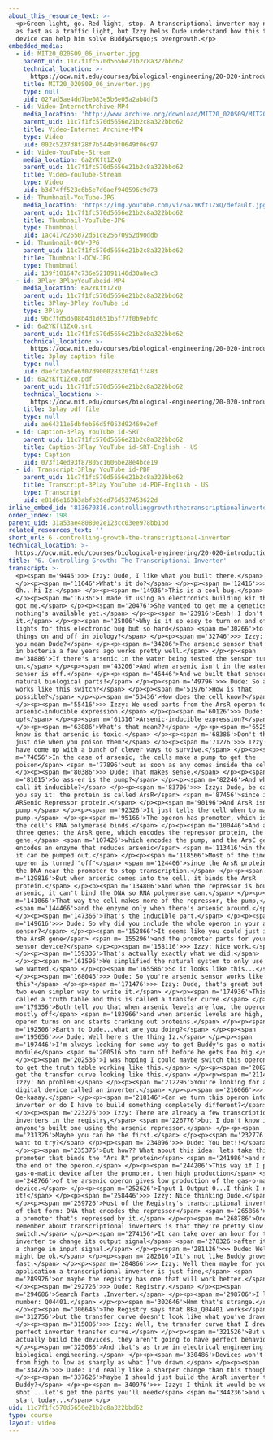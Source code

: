 ```yaml
---
about_this_resource_text: >-
  <p>Green light, go. Red light, stop. A transcriptional inverter may not work
  as fast as a traffic light, but Izzy helps Dude understand how this type of
  device can help him solve Buddy&rsquo;s overgrowth.</p>
embedded_media:
  - id: MIT20_020S09_06_inverter.jpg
    parent_uid: 11c7f1fc570d5656e21b2c8a322bbd62
    technical_location: >-
      https://ocw.mit.edu/courses/biological-engineering/20-020-introduction-to-biological-engineering-design-spring-2009/biobuilder-animations/6.-controlling-growth-the-transcriptional-inverter/MIT20_020S09_06_inverter.jpg
    title: MIT20_020S09_06_inverter.jpg
    type: null
    uid: 027ad5ae4dd7be083e5b6e05a2ab8df3
  - id: Video-InternetArchive-MP4
    media_location: 'http://www.archive.org/download/MIT20_020S09/MIT20_020S09_inverter.mp4'
    parent_uid: 11c7f1fc570d5656e21b2c8a322bbd62
    title: Video-Internet Archive-MP4
    type: Video
    uid: 002c5237d8f28f7b544b9f0649f06c97
  - id: Video-YouTube-Stream
    media_location: 6a2YKft1ZxQ
    parent_uid: 11c7f1fc570d5656e21b2c8a322bbd62
    title: Video-YouTube-Stream
    type: Video
    uid: b3d74ff523c6b5e7d0aef940596c9d73
  - id: Thumbnail-YouTube-JPG
    media_location: 'https://img.youtube.com/vi/6a2YKft1ZxQ/default.jpg'
    parent_uid: 11c7f1fc570d5656e21b2c8a322bbd62
    title: Thumbnail-YouTube-JPG
    type: Thumbnail
    uid: 1ac417c265072d51c825670952d90ddb
  - id: Thumbnail-OCW-JPG
    parent_uid: 11c7f1fc570d5656e21b2c8a322bbd62
    title: Thumbnail-OCW-JPG
    type: Thumbnail
    uid: 139f101647c736e521891146d30a8ec3
  - id: 3Play-3PlayYouTubeid-MP4
    media_location: 6a2YKft1ZxQ
    parent_uid: 11c7f1fc570d5656e21b2c8a322bbd62
    title: 3Play-3Play YouTube id
    type: 3Play
    uid: 9bc7fd5d508b4d1d651b5f77f0b9ebfc
  - id: 6a2YKft1ZxQ.srt
    parent_uid: 11c7f1fc570d5656e21b2c8a322bbd62
    technical_location: >-
      https://ocw.mit.edu/courses/biological-engineering/20-020-introduction-to-biological-engineering-design-spring-2009/biobuilder-animations/6.-controlling-growth-the-transcriptional-inverter/6a2YKft1ZxQ.srt
    title: 3play caption file
    type: null
    uid: daefc1a5fe6f07d900028320f41f7483
  - id: 6a2YKft1ZxQ.pdf
    parent_uid: 11c7f1fc570d5656e21b2c8a322bbd62
    technical_location: >-
      https://ocw.mit.edu/courses/biological-engineering/20-020-introduction-to-biological-engineering-design-spring-2009/biobuilder-animations/6.-controlling-growth-the-transcriptional-inverter/6a2YKft1ZxQ.pdf
    title: 3play pdf file
    type: null
    uid: ae64311e5dbfeb56d5f053d92469e2ef
  - id: Caption-3Play YouTube id-SRT
    parent_uid: 11c7f1fc570d5656e21b2c8a322bbd62
    title: Caption-3Play YouTube id-SRT-English - US
    type: Caption
    uid: 073f14ed93f87805c1606be28e4bce19
  - id: Transcript-3Play YouTube id-PDF
    parent_uid: 11c7f1fc570d5656e21b2c8a322bbd62
    title: Transcript-3Play YouTube id-PDF-English - US
    type: Transcript
    uid: e81d6e160b3abfb26cd76d537453622d
inline_embed_id: '813670316.controllinggrowth:thetranscriptionalinverter95589373'
order_index: 198
parent_uid: 31a53ae48080e2e123cc03ee978bb1bd
related_resources_text: ''
short_url: 6.-controlling-growth-the-transcriptional-inverter
technical_location: >-
  https://ocw.mit.edu/courses/biological-engineering/20-020-introduction-to-biological-engineering-design-spring-2009/biobuilder-animations/6.-controlling-growth-the-transcriptional-inverter
title: '6. Controlling Growth: The Transcriptional Inverter'
transcript: >-
  <p><span m='9446'>>> Izzy: Dude, I like what you built there.</span>
  </p><p><span m='11646'>What's it do?</span> </p><p><span m='12416'>>> Dude:
  Oh...hi Iz.</span> </p><p><span m='14936'>This is a cool bug.</span>
  </p><p><span m='16736'>I made it using an electronics building kit that Sally
  got me.</span> </p><p><span m='20476'>She wanted to get me a genetics kit but
  nothing's available yet.</span> </p><p><span m='23916'>Eesh! I don't get
  it.</span> </p><p><span m='25806'>Why is it so easy to turn on and off the
  lights for this electronic bug but so hard</span> <span m='30266'>to turn
  things on and off in biology?</span> </p><p><span m='32746'>>> Izzy: What do
  you mean Dude?</span> </p><p><span m='34286'>The arsenic sensor that we built
  in bacteria a few years ago works pretty well.</span> </p><p><span
  m='38886'>If there's arsenic in the water being tested the sensor turns
  on.</span> </p><p><span m='43206'>And when arsenic isn't in the water, the
  sensor is off.</span> </p><p><span m='46446'>And we built that sensor with
  natural biological parts!</span> </p><p><span m='49796'>>> Dude: So arsenic
  works like this switch?</span> </p><p><span m='51976'>How is that
  possible?</span> </p><p><span m='53436'>How does the cell know?</span>
  </p><p><span m='55416'>>> Izzy: We used parts from the ArsR operon to program
  arsenic-inducible expression.</span> </p><p><span m='60126'>>> Dude: Hold
  up!</span> </p><p><span m='61316'>Arsenic-inducible expression?</span>
  </p><p><span m='63886'>What's that mean??</span> </p><p><span m='65256'>All I
  know is that arsenic is toxic.</span> </p><p><span m='68386'>Don't the cells
  just die when you poison them?</span> </p><p><span m='71276'>>> Izzy: Cells
  have come up with a bunch of clever ways to survive.</span> </p><p><span
  m='74656'>In the case of arsenic, the cells make a pump to get the
  poison</span> <span m='77896'>out as soon as any comes inside the cell.</span>
  </p><p><span m='80386'>>> Dude: That makes sense.</span> </p><p><span
  m='81015'>So ass-er is the pump?</span> </p><p><span m='82246'>And why did you
  call it inducible?</span> </p><p><span m='83706'>>> Izzy: Dude, be careful how
  you say it: the protein is called ArsR</span> <span m='87456'>since it's the
  ARSenic Repressor protein.</span> </p><p><span m='90196'>And ArsR isn't the
  pump.</span> </p><p><span m='92326'>It just tells the cell when to make the
  pump.</span> </p><p><span m='95166'>The operon has promoter, which is where
  the cell's RNA polymerase binds.</span> </p><p><span m='100446'>And at least
  three genes: the ArsR gene, which encodes the repressor protein, the ArsB
  gene,</span> <span m='107426'>which encodes the pump, and the ArsC gene, which
  encodes an enzyme that reduces arsenic</span> <span m='113416'>in the cell so
  it can be pumped out.</span> </p><p><span m='118566'>Most of the time, the
  operon is turned "off"</span> <span m='124406'>since the ArsR protein binds
  the DNA near the promoter to stop transcription.</span> </p><p><span
  m='129816'>But when arsenic comes into the cell, it binds the ArsR
  protein.</span> </p><p><span m='134806'>And when the repressor is bound to
  arsenic, it can't bind the DNA so RNA polymerase can.</span> </p><p><span
  m='141066'>That way the cell makes more of the repressor, the pump,</span>
  <span m='144466'>and the enzyme only when there's arsenic around.</span>
  </p><p><span m='147366'>That's the inducible part.</span> </p><p><span
  m='149616'>>> Dude: So why did you include the whole operon in your arsenic
  sensor?</span> </p><p><span m='152866'>It seems like you could just include
  the ArsR gene</span> <span m='155296'>and the promoter parts for your arsenic
  sensor device?</span> </p><p><span m='158116'>>> Izzy: Nice work.</span>
  </p><p><span m='159336'>That's actually exactly what we did.</span>
  </p><p><span m='161596'>We simplified the natural system to only use the parts
  we wanted.</span> </p><p><span m='165586'>So it looks like this...</span>
  </p><p><span m='168046'>>> Dude: So you're arsenic sensor works like
  this?</span> </p><p><span m='171476'>>> Izzy: Dude, that's great but I have
  two even simpler way to write it.</span> </p><p><span m='174936'>This is
  called a truth table and this is called a transfer curve.</span> </p><p><span
  m='179356'>Both tell you that when arsenic levels are low, the operon is
  mostly off</span> <span m='183966'>and when arsenic levels are high, the
  operon turns on and starts cranking out proteins.</span> </p><p><span
  m='192506'>Earth to Dude...what are you doing?</span> </p><p><span
  m='195656'>>> Dude: Well here's the thing Iz.</span> </p><p><span
  m='197446'>I'm always looking for some way to get Buddy's gas-o-matic
  module</span> <span m='200516'>to turn off before he gets too big.</span>
  </p><p><span m='202536'>I was hoping I could maybe switch this operon around
  to get the truth table working like this.</span> </p><p><span m='208246'>And
  get the transfer curve looking like this.</span> </p><p><span m='211416'>>>
  Izzy: No problem!</span> </p><p><span m='212296'>You're looking for a simple
  digital device called an inverter.</span> </p><p><span m='216066'>>> Dude:
  Oe-kaaay.</span> </p><p><span m='218146'>Can we turn this operon into an
  inverter or do I have to build something completely different?</span>
  </p><p><span m='223276'>>> Izzy: There are already a few transcription-based
  inverters in the registry,</span> <span m='226776'>but I don't know if
  anyone's built one using the arsenic repressor.</span> </p><p><span
  m='231326'>Maybe you can be the first.</span> </p><p><span m='232776'>Do you
  want to try?</span> </p><p><span m='234096'>>> Dude: You bet!!</span>
  </p><p><span m='235376'>But how?? What about this idea: lets take this
  promoter that binds the "Ars R" protein</span> <span m='241986'>and move it to
  the end of the operon.</span> </p><p><span m='244206'>This way if I put my
  gas-o-matic device after the promoter, then high production</span> <span
  m='248766'>of the arsenic operon gives low production of the gas-o-matic
  device.</span> </p><p><span m='252626'>Input 1 Output 0...I think I nailed
  it!</span> </p><p><span m='258446'>>> Izzy: Nice thinking Dude.</span>
  </p><p><span m='259726'>Most of the Registry's transcriptional inverters are
  of that form: DNA that encodes the repressor</span> <span m='265866'>and then
  a promoter that's repressed by it.</span> </p><p><span m='268786'>One thing to
  remember about transcriptional inverters is that they're pretty slow to
  switch.</span> </p><p><span m='274156'>It can take over an hour for the
  inverter to change its output signal</span> <span m='278326'>after it receives
  a change in input signal.</span> </p><p><span m='281126'>>> Dude: Well that
  might be ok.</span> </p><p><span m='282616'>It's not like Buddy grows super
  fast.</span> </p><p><span m='284866'>>> Izzy: Well then maybe for your
  application a transcriptional inverter is just fine,</span> <span
  m='289926'>or maybe the registry has one that will work better.</span>
  </p><p><span m='292726'>>> Dude: Registry.</span> </p><p><span
  m='294686'>Search Parts .Inverter.</span> </p><p><span m='298706'>I like this
  number: Q04401.</span> </p><p><span m='302646'>Hmm that's strange.</span>
  </p><p><span m='306646'>The Registry says that BBa_Q04401 works</span> <span
  m='312756'>but the transfer curve doesn't look like what you've drawn.</span>
  </p><p><span m='315086'>>> Izzy: Well, the transfer curve that I drew is a
  perfect inverter transfer curve.</span> </p><p><span m='321526'>But when you
  actually build the devices, they aren't going to have perfect behavior.</span>
  </p><p><span m='325086'>And that's as true in electrical engineering and
  biological engineering.</span> </p><p><span m='330486'>Devices won't switch
  from high to low as sharply as what I've drawn.</span> </p><p><span
  m='334276'>>> Dude: I'd really like a sharper change than this though.</span>
  </p><p><span m='337626'>Maybe I should just build the ArsR inverter to try in
  Buddy?</span> </p><p><span m='340976'>>> Izzy: I think it would be worth a
  shot ...let's get the parts you'll need</span> <span m='344236'>and we can
  start today...</span> </p>
uid: 11c7f1fc570d5656e21b2c8a322bbd62
type: course
layout: video
---
```

